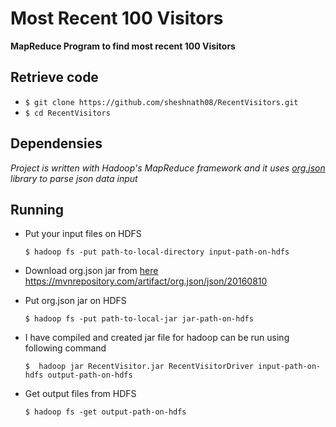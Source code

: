 # Most Recent 100 Visitors
**MapReduce Program to find most recent 100 Visitors**


## Retrieve code

* `$ git clone https://github.com/sheshnath08/RecentVisitors.git`
* `$ cd RecentVisitors`


## Dependensies

*Project is written with Hadoop's MapReduce framework and it uses [org.json](https://mvnrepository.com/artifact/org.json/json/20160810) library to parse json data input*

## Running

* Put your input files on HDFS 
    
    `$ hadoop fs -put path-to-local-directory input-path-on-hdfs`

* Download org.json jar from [here](https://mvnrepository.com/artifact/org.json/json/20160810)
    https://mvnrepository.com/artifact/org.json/json/20160810
    
* Put org.json jar on HDFS 

    `$ hadoop fs -put path-to-local-jar jar-path-on-hdfs`
    
* I have compiled and created jar file for hadoop can be run using following command

    `$  hadoop jar RecentVisitor.jar RecentVisitorDriver input-path-on-hdfs output-path-on-hdfs`
    
* Get output files from HDFS

    `$ hadoop fs -get output-path-on-hdfs`
 
